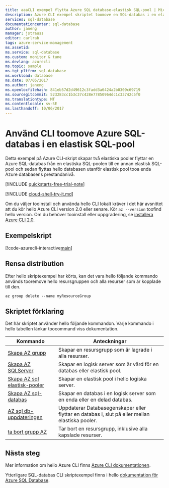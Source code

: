 ```yaml
---
title: aaaCLI exempel flytta Azure SQL database-elastisk SQL-pool | Microsoft Docs
description: Azure CLI exempel skriptet toomove en SQL-databas i en elastisk SQL-pool
services: sql-database
documentationcenter: sql-database
author: janeng
manager: jstrauss
editor: carlrab
tags: azure-service-management
ms.assetid: 
ms.service: sql-database
ms.custom: monitor & tune
ms.devlang: azurecli
ms.topic: sample
ms.tgt_pltfrm: sql-database
ms.workload: database
ms.date: 07/05/2017
ms.author: janeng
ms.openlocfilehash: 841eb57d2d49612c3fadd3a6424a2b0309c69719
ms.sourcegitcommit: 523283cc1b3c37c428e77850964dc1c33742c5f0
ms.translationtype: MT
ms.contentlocale: sv-SE
ms.lasthandoff: 10/06/2017
---
```

# <a name="use-cli-toomove-an-azure-sql-database-in-a-sql-elastic-pool"></a>Använd CLI toomove Azure SQL-databas i en elastisk SQL-pool

Detta exempel på Azure CLI-skript skapar två elastiska pooler flyttar en Azure SQL-databas från en elastiska SQL-poolen till en annan elastisk SQL-pool och sedan flyttas hello databasen utanför elastisk pool tooa enda Azure databasens prestandanivå. 

[!INCLUDE [quickstarts-free-trial-note](../../../includes/quickstarts-free-trial-note.md)]

[!INCLUDE [cloud-shell-try-it.md](../../../includes/cloud-shell-try-it.md)]

Om du väljer tooinstall och använda hello CLI lokalt kräver i det här avsnittet att du kör hello Azure CLI version 2.0 eller senare. Kör `az --version` toofind hello version. Om du behöver tooinstall eller uppgradering, se [installera Azure CLI 2.0]( /cli/azure/install-azure-cli). 

## <a name="sample-script"></a>Exempelskript

[!code-azurecli-interactive[main](../../../cli_scripts/sql-database/move-database-between-pools/move-database-between-pools.sh "Move database between pools")]

## <a name="clean-up-deployment"></a>Rensa distribution

Efter hello skriptexempel har körts, kan det vara hello följande kommando används tooremove hello resursgruppen och alla resurser som är kopplade till den.

```azurecli-interactive
az group delete --name myResourceGroup
```

## <a name="script-explanation"></a>Skriptet förklaring

Det här skriptet använder hello följande kommandon. Varje kommando i hello tabellen länkar toocommand viss dokumentation.

| Kommando | Anteckningar |
|---|---|
| [Skapa AZ grupp](https://docs.microsoft.com/cli/azure/group#create) | Skapar en resursgrupp som är lagrade i alla resurser. |
| [Skapa AZ SQLServer](https://docs.microsoft.com/cli/azure/sql/server#create) | Skapar en logisk server som är värd för en databas eller elastisk pool. |
| [Skapa AZ sql elastisk-pooler](https://docs.microsoft.com/cli/azure/sql/elastic-pool#create) | Skapar en elastisk pool i hello logiska server. |
| [Skapa AZ sql-databas](https://docs.microsoft.com/cli/azure/sql/db#create) | Skapar en databas i en logisk server som en enda eller en delad databas. |
| [AZ sql db-uppdateringen](https://docs.microsoft.com/cli/azure/sql/db#update) | Uppdaterar Databasegenskaper eller flyttar en databas i, slut på eller mellan elastiska pooler. |
| [ta bort grupp AZ](https://docs.microsoft.com/cli/azure/vm/extension#set) | Tar bort en resursgrupp, inklusive alla kapslade resurser. |

## <a name="next-steps"></a>Nästa steg

Mer information om hello Azure CLI finns [Azure CLI dokumentationen](https://docs.microsoft.com/cli/azure/overview).

Ytterligare SQL-databas CLI skriptexempel finns i hello [dokumentation för Azure SQL Database](../sql-database-cli-samples.md).


